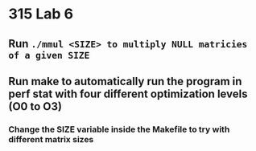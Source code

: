 # 315 Lab 6
## Run ```./mmul <SIZE> to multiply NULL matricies of a given SIZE```
## Run make to automatically run the program in perf stat with four different optimization levels (O0 to O3)
### Change the SIZE variable inside the Makefile to try with different matrix sizes
